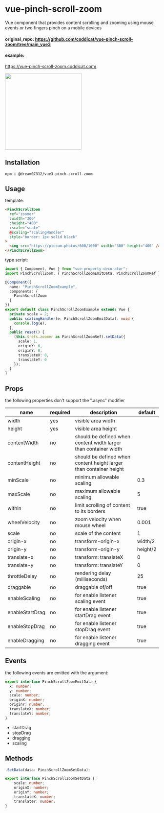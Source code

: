 # vue-pinch-scroll-zoom
Vue component that provides content scrolling and zooming using mouse events or two fingers pinch on a mobile devices

#### original_repo: https://github.com/coddicat/vue-pinch-scroll-zoom/tree/main_vue3

#### example:
https://vue-pinch-scroll-zoom.coddicat.com/

<img src="https://github.com/coddicat/vue-pinch-scroll-zoom/blob/main/example/example.gif" width="250"/>

## Installation
```
npm i @dream07312/vue3-pinch-scroll-zoom
```

## Usage
template:
```html
<PinchScrollZoom
  ref="zoomer"
  :width="300"
  :height="400"
  :scale="scale"
  @scaling="scalingHandler"
  style="border: 1px solid black"
>
  <img src="https://picsum.photos/600/1000" width="300" height="400" />
</PinchScrollZoom>
```

type script:
```ts
import { Component, Vue } from "vue-property-decorator";
import PinchScrollZoom, { PinchScrollZoomEmitData, PinchScrollZoomRef } from "@dream07312/vue3-pinch-scroll-zoom";

@Component({
  name: "PinchScrollZoomExample",
  components: {
    PinchScrollZoom
  }
})
export default class PinchScrollZoomExample extends Vue {
  private scale = 2;
  public scalingHandler(e: PinchScrollZoomEmitData): void {
    console.log(e);
  },
  public reset() {
    (this.$refs.zoomer as PinchScrollZoomRef).setData({
      scale: 1,
      originX: 0,
      originY: 0,
      translateX: 0,
      translateY: 0        
    });
  }
}
```

## Props
the following properties don't support the ".async" modifier

|name|required|description|default|
|----|--------|-----------|-------|
|width|yes|visible area width||
|height|yes|visible area height||
|contentWidth|no|should be defined when content width larger than container width||
|contentHeight|no|should be defined when content height larger than container height||
|minScale|no|minimum allowable scaling|0.3|
|maxScale|no|maximum allowable scaling|5|
|within|no|limit scrolling of content to its borders|true|
|wheelVelocity|no|zoom velocity when mouse wheel|0.001|
|scale|no|scale of the content|1|
|origin-x|no|transform-origin-x|width/2|
|origin-y|no|transform-origin-y|height/2|
|translate-x|no|transform: translateX|0|
|translate-y|no|transform: translateY|0|
|throttleDelay|no|rendering delay (milliseconds)|25|
|draggable|no|draggable of/off|true|
|enableScaling|no| for enable listener scaling event| true
|enableStartDrag|no| for enable listener startDrag event| true
|enableStopDrag|no| for enable listener stopDrag event| true
|enableDragging|no| for enable listener dragging event| true

## Events
the following events are emitted with the argument:
```ts
export interface PinchScrollZoomEmitData {
  x: number;
  y: number;
  scale: number;
  originX: number;
  originY: number;
  translateX: number;
  translateY: number;  
}
```
- startDrag
- stopDrag
- dragging
- scaling

## Methods
```ts
.SetData(data: PinchScrollZoomSetData);

export interface PinchScrollZoomSetData {
    scale: number;
    originX: number;
    originY: number;
    translateX: number;
    translateY: number;
}

```